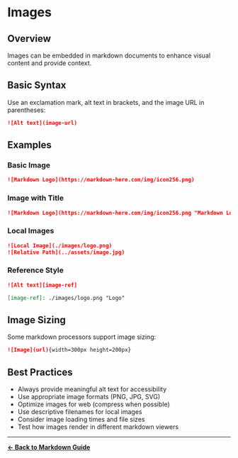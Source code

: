 # Images

## Overview

Images can be embedded in markdown documents to enhance visual content and provide context.

## Basic Syntax

Use an exclamation mark, alt text in brackets, and the image URL in parentheses:

```markdown
![Alt text](image-url)
```

## Examples

### Basic Image

```markdown
![Markdown Logo](https://markdown-here.com/img/icon256.png)
```

### Image with Title

```markdown
![Markdown Logo](https://markdown-here.com/img/icon256.png "Markdown Logo")
```

### Local Images

```markdown
![Local Image](./images/logo.png)
![Relative Path](../assets/image.jpg)
```

### Reference Style

```markdown
![Alt text][image-ref]

[image-ref]: ./images/logo.png "Logo"
```

## Image Sizing

Some markdown processors support image sizing:

```markdown
![Image](url){width=300px height=200px}
```

## Best Practices

- Always provide meaningful alt text for accessibility
- Use appropriate image formats (PNG, JPG, SVG)
- Optimize images for web (compress when possible)
- Use descriptive filenames for local images
- Consider image loading times and file sizes
- Test how images render in different markdown viewers

---

**[← Back to Markdown Guide](../MARKDOWN.md)**
